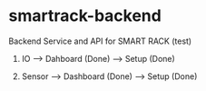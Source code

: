 # smartrack-backend
Backend Service and API for SMART RACK (test)

1. IO
    --> Dahboard    (Done)
    --> Setup       (Done)

2. Sensor
    --> Dashboard   (Done)
    --> Setup       (Done)



